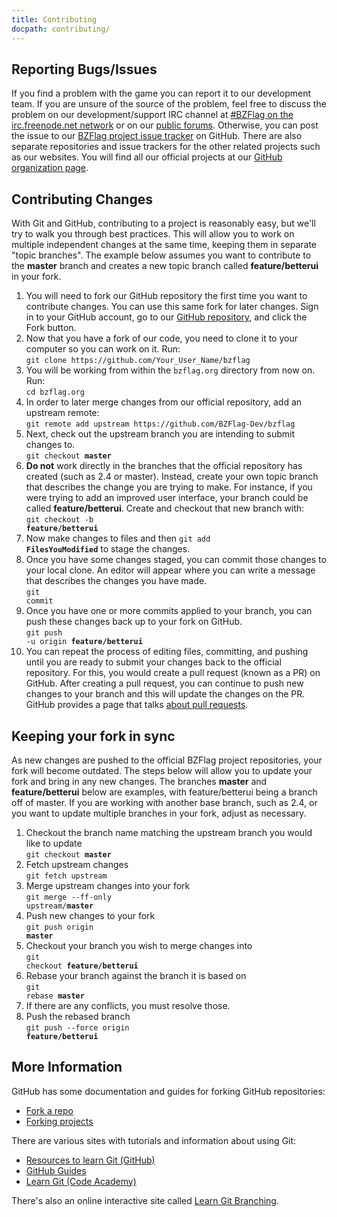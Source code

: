 ```yaml
---
title: Contributing
docpath: contributing/
---
```


## Reporting Bugs/Issues

If you find a problem with the game you can report it to our development team. If you are unsure of the source of the problem, feel free to discuss the problem on our development/support IRC channel at [#BZFlag on the irc.freenode.net network](https://webchat.freenode.net/?channels=bzflag) or on our [public forums](https://forums.bzflag.org/). Otherwise, you can post the issue to our [BZFlag project issue tracker](https://github.com/BZFlag-Dev/bzflag/issues) on GitHub. There are also separate repositories and issue trackers for the other related projects such as our websites. You will find all our official projects at our [GitHub organization page](https://github.com/BZFlag-Dev/).

## Contributing Changes

With Git and GitHub, contributing to a project is reasonably easy, but we'll try to walk you through best practices. This will allow you to work on multiple independent changes at the same time, keeping them in separate "topic branches". The example below assumes you want to contribute to the **master** branch and creates a new topic branch called **feature/betterui** in your fork.

1. You will need to fork our GitHub repository the first time you want to contribute changes. You can use this same fork for later changes. Sign in to your GitHub account, go to our [GitHub repository](https://github.com/BZFlag-Dev/bzflag), and click the Fork button.
1. Now that you have a fork of our code, you need to clone it to your computer so you can work on it. Run:<br />`git clone https://github.com/Your_User_Name/bzflag`
1. You will be working from within the `bzflag.org` directory from now on. Run:<br />`cd bzflag.org`
1. In order to later merge changes from our official repository, add an upstream remote:<br />`git remote add upstream https://github.com/BZFlag-Dev/bzflag`
1. Next, check out the upstream branch you are intending to submit changes to.<br><code>git checkout **master**</code>
1. **Do not** work directly in the branches that the official repository has created (such as 2.4 or master). Instead, create your own topic branch that describes the change you are trying to make. For instance, if you were trying to add an improved user interface, your branch could be called **feature/betterui**. Create and checkout that new branch with:<br /><code>git checkout -b **feature/betterui**</code>
1. Now make changes to files and then <code>git add **FilesYouModified**</code> to stage the changes.
1. Once you have some changes staged, you can commit those changes to your local clone. An editor will appear where you can write a message that describes the changes you have made.<br /><code>git commit</code>
1. Once you have one or more commits applied to your branch, you can push these changes back up to your fork on GitHub.<br /><code>git push -u origin **feature/betterui**</code>
1. You can repeat the process of editing files, committing, and pushing until you are ready to submit your changes back to the official repository. For this, you would create a pull request (known as a PR) on GitHub. After creating a pull request, you can continue to push new changes to your branch and this will update the changes on the PR. GitHub provides a page that talks <a href="https://help.github.com/articles/about-pull-requests/" rel="nofollow">about pull requests</a>.

## Keeping your fork in sync

As new changes are pushed to the official BZFlag project repositories, your fork will become outdated.  The steps below will allow you to update your fork and bring in any new changes. The branches **master** and **feature/betterui** below are examples, with feature/betterui being a branch off of master. If you are working with another base branch, such as 2.4, or you want to update multiple branches in your fork, adjust as necessary.

1. Checkout the branch name matching the upstream branch you would like to update<br /><code>git checkout **master**</code>
1. Fetch upstream changes<br />`git fetch upstream`
1. Merge upstream changes into your fork<br /><code>git merge --ff-only upstream/**master**</code>
1. Push new changes to your fork<br /><code>git push origin **master**</code>
1. Checkout your branch you wish to merge changes into<br /><code>git checkout **feature/betterui**</code>
1. Rebase your branch against the branch it is based on<br /><code>git rebase **master**</code>
1. If there are any conflicts, you must resolve those.
1. Push the rebased branch<br /><code>git push --force origin **feature/betterui**</code>


## More Information

GitHub has some documentation and guides for forking GitHub repositories:
* <a href="https://help.github.com/articles/fork-a-repo/" rel="nofollow">Fork a repo</a>
* <a href="https://guides.github.com/activities/forking/" rel="nofollow">Forking projects</a>

There are various sites with tutorials and information about using Git:
* <a href="https://try.github.io/" rel="nofollow">Resources to learn Git (GitHub)</a>
* <a href="https://guides.github.com/" rel="nofollow">GitHub Guides</a>
* <a href="https://www.codecademy.com/learn/learn-git" rel="nofollow">Learn Git (Code Academy)</a>

There's also an online interactive site called <a href="https://learngitbranching.js.org/" rel="nofollow">Learn Git Branching</a>.
